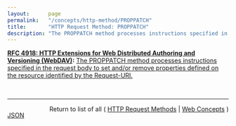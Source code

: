 ```yaml
---
layout:      page
permalink:   "/concepts/http-method/PROPPATCH"
title:       "HTTP Request Method: PROPPATCH"
description: "The PROPPATCH method processes instructions specified in the request body to set and/or remove properties defined on the resource identified by the Request-URI."
---
```


**[RFC 4918: HTTP Extensions for Web Distributed Authoring and Versioning (WebDAV)](/specs/IETF/RFC/4918 "Web Distributed Authoring and Versioning (WebDAV) consists of a set of methods, headers, and content-types ancillary to HTTP/1.1 for the management of resource properties, creation and management of resource collections, URL namespace manipulation, and resource locking (collision avoidance)."):** [The PROPPATCH method processes instructions specified in the request body to set and/or remove properties defined on the resource identified by the Request-URI.](http://tools.ietf.org/html/rfc4918#section-9.2 "Read documentation for HTTP Request Method &#34;PROPPATCH&#34;")

<br/>
<hr/>

<p style="float : left"><a href="./PROPPATCH.json" title="JSON representing this particular Web Concept value">JSON</a></p>
<p style="text-align: right">Return to list of all ( <a href="../http-methods">HTTP Request Methods</a> | <a href="../">Web Concepts</a> )</p>
